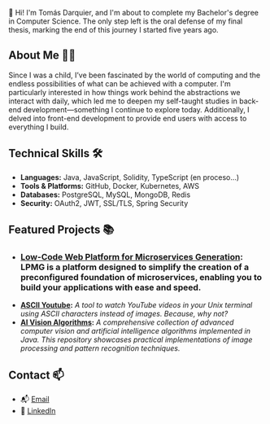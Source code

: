 👋 Hi! I'm Tomás Darquier, and I'm about to complete my Bachelor's degree in Computer Science. The only step left is the oral defense of my final thesis, marking the end of this journey I started five years ago.

## About Me 🧑‍💻
Since I was a child, I’ve been fascinated by the world of computing and the endless possibilities of what can be achieved with a computer. I'm particularly interested in how things work behind the abstractions we interact with daily, which led me to deepen my self-taught studies in back-end development—something I continue to explore today. Additionally, I delved into front-end development to provide end users with access to everything I build.

## Technical Skills 🛠️

- **Languages:** Java, JavaScript, Solidity, TypeScript (en proceso...)
- **Tools & Platforms:** GitHub, Docker, Kubernetes, AWS
- **Databases:** PostgreSQL, MySQL, MongoDB, Redis
- **Security:** OAuth2, JWT, SSL/TLS, Spring Security

## Featured Projects 📚
- ### **[Low-Code Web Platform for Microservices Generation](https://github.com/TomasDarquier/TFG):** LPMG is a platform designed to simplify the creation of a preconfigured foundation of microservices, enabling you to build your applications with ease and speed.
- **[ASCII Youtube](https://github.com/TomasDarquier/ascii-yt):** *A tool to watch YouTube videos in your Unix terminal using ASCII characters instead of images. Because, why not?*
- **[AI Vision Algorithms](https://github.com/TomasDarquier/ai-vision-algorithms):** *A comprehensive collection of advanced computer vision and artificial intelligence algorithms implemented in Java. This repository showcases practical implementations of image processing and pattern recognition techniques.*

## Contact 📫
- 📬 [Email](mailto:tomasdarquier@gmail.com)
- 🔗 [LinkedIn](https://www.linkedin.com/in/tomasdarquier)

